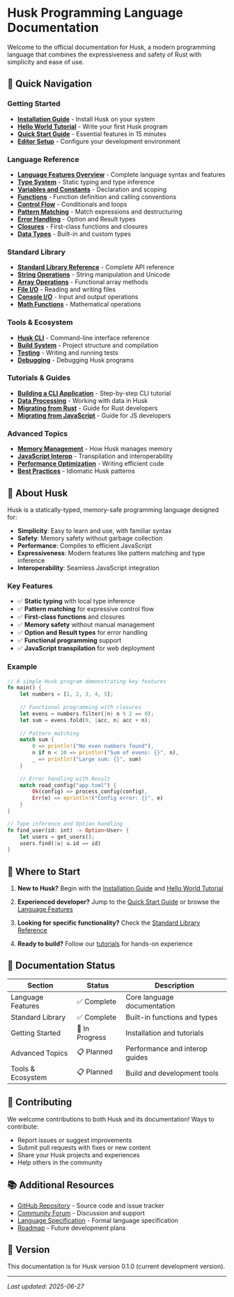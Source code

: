 # Husk Programming Language Documentation

Welcome to the official documentation for Husk, a modern programming language that combines the expressiveness and safety of Rust with simplicity and ease of use.

## 🚀 Quick Navigation

### Getting Started
- **[Installation Guide](getting-started/installation.md)** - Install Husk on your system
- **[Hello World Tutorial](getting-started/hello-world.md)** - Write your first Husk program
- **[Quick Start Guide](getting-started/quickstart.md)** - Essential features in 15 minutes
- **[Editor Setup](getting-started/editor-setup.md)** - Configure your development environment

### Language Reference
- **[Language Features Overview](LANGUAGE_FEATURES.md)** - Complete language syntax and features
- **[Type System](language/types.md)** - Static typing and type inference
- **[Variables and Constants](language/variables.md)** - Declaration and scoping
- **[Functions](language/functions.md)** - Function definition and calling conventions
- **[Control Flow](language/control-flow.md)** - Conditionals and loops
- **[Pattern Matching](language/pattern-matching.md)** - Match expressions and destructuring
- **[Error Handling](language/error-handling.md)** - Option and Result types
- **[Closures](language_features/CLOSURES.md)** - First-class functions and closures
- **[Data Types](language/data-types.md)** - Built-in and custom types

### Standard Library
- **[Standard Library Reference](STANDARD_LIBRARY.md)** - Complete API reference
- **[String Operations](stdlib/strings.md)** - String manipulation and Unicode
- **[Array Operations](stdlib/arrays.md)** - Functional array methods
- **[File I/O](stdlib/file-io.md)** - Reading and writing files
- **[Console I/O](stdlib/console-io.md)** - Input and output operations
- **[Math Functions](stdlib/math.md)** - Mathematical operations

### Tools & Ecosystem
- **[Husk CLI](tools/cli.md)** - Command-line interface reference
- **[Build System](tools/build.md)** - Project structure and compilation
- **[Testing](tools/testing.md)** - Writing and running tests
- **[Debugging](tools/debugging.md)** - Debugging Husk programs

### Tutorials & Guides
- **[Building a CLI Application](tutorials/cli-app.md)** - Step-by-step CLI tutorial
- **[Data Processing](tutorials/data-processing.md)** - Working with data in Husk
- **[Migrating from Rust](tutorials/from-rust.md)** - Guide for Rust developers
- **[Migrating from JavaScript](tutorials/from-javascript.md)** - Guide for JS developers

### Advanced Topics
- **[Memory Management](advanced/memory.md)** - How Husk manages memory
- **[JavaScript Interop](advanced/js-interop.md)** - Transpilation and interoperability
- **[Performance Optimization](advanced/performance.md)** - Writing efficient code
- **[Best Practices](advanced/best-practices.md)** - Idiomatic Husk patterns

## 📖 About Husk

Husk is a statically-typed, memory-safe programming language designed for:

- **Simplicity**: Easy to learn and use, with familiar syntax
- **Safety**: Memory safety without garbage collection
- **Performance**: Compiles to efficient JavaScript
- **Expressiveness**: Modern features like pattern matching and type inference
- **Interoperability**: Seamless JavaScript integration

### Key Features

- ✅ **Static typing** with local type inference
- ✅ **Pattern matching** for expressive control flow
- ✅ **First-class functions** and closures
- ✅ **Memory safety** without manual management
- ✅ **Option and Result types** for error handling
- ✅ **Functional programming** support
- ✅ **JavaScript transpilation** for web deployment

### Example

```rust
// A simple Husk program demonstrating key features
fn main() {
    let numbers = [1, 2, 3, 4, 5];
    
    // Functional programming with closures
    let evens = numbers.filter(|n| n % 2 == 0);
    let sum = evens.fold(0, |acc, n| acc + n);
    
    // Pattern matching
    match sum {
        0 => println!("No even numbers found"),
        n if n < 10 => println!("Sum of evens: {}", n),
        _ => println!("Large sum: {}", sum)
    }
    
    // Error handling with Result
    match read_config("app.toml") {
        Ok(config) => process_config(config),
        Err(e) => eprintln!("Config error: {}", e)
    }
}

// Type inference and Option handling
fn find_user(id: int) -> Option<User> {
    let users = get_users();
    users.find(|u| u.id == id)
}
```

## 🎯 Where to Start

1. **New to Husk?** Begin with the [Installation Guide](getting-started/installation.md) and [Hello World Tutorial](getting-started/hello-world.md)

2. **Experienced developer?** Jump to the [Quick Start Guide](getting-started/quickstart.md) or browse the [Language Features](LANGUAGE_FEATURES.md)

3. **Looking for specific functionality?** Check the [Standard Library Reference](STANDARD_LIBRARY.md)

4. **Ready to build?** Follow our [tutorials](tutorials/) for hands-on experience

## 📝 Documentation Status

| Section | Status | Description |
|---------|--------|-------------|
| Language Features | ✅ Complete | Core language documentation |
| Standard Library | ✅ Complete | Built-in functions and types |
| Getting Started | 🚧 In Progress | Installation and tutorials |
| Advanced Topics | 📋 Planned | Performance and interop guides |
| Tools & Ecosystem | 📋 Planned | Build and development tools |

## 🤝 Contributing

We welcome contributions to both Husk and its documentation! Ways to contribute:

- Report issues or suggest improvements
- Submit pull requests with fixes or new content
- Share your Husk projects and experiences
- Help others in the community

## 📚 Additional Resources

- [GitHub Repository](https://github.com/username/husk) - Source code and issue tracker
- [Community Forum](https://forum.husk-lang.org) - Discussion and support
- [Language Specification](spec/) - Formal language specification
- [Roadmap](roadmap.md) - Future development plans

## 🔄 Version

This documentation is for Husk version 0.1.0 (current development version).

---

*Last updated: 2025-06-27*
